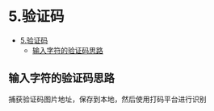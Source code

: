 # 5.验证码

- [5.验证码](#5验证码)
  - [输入字符的验证码思路](#输入字符的验证码思路)

## 输入字符的验证码思路

捕获验证码图片地址，保存到本地，然后使用打码平台进行识别

<CommentService/>
